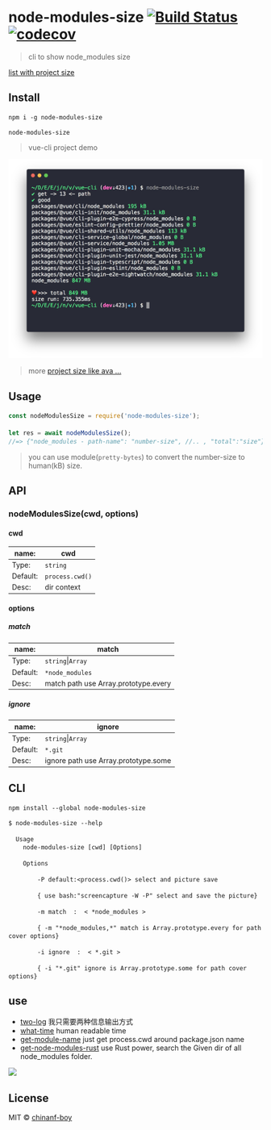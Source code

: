 # node-modules-size [![Build Status](https://travis-ci.org/chinanf-boy/node-modules-size.svg?branch=master)](https://travis-ci.org/chinanf-boy/node-modules-size) [![codecov](https://codecov.io/gh/chinanf-boy/node-modules-size/badge.svg?branch=master)](https://codecov.io/gh/chinanf-boy/node-modules-size?branch=master)
> cli to show node_modules size

[ list with project size ](https://github.com/chinanf-boy/node-modules-size-snapshot)

## Install

```
npm i -g node-modules-size
```

```
node-modules-size
```

> vue-cli project demo

![demo-img](./demo/img.png)

> more [ project size like ava ... ](https://github.com/chinanf-boy/node-modules-size-snapshot)



## Usage

```js
const nodeModulesSize = require('node-modules-size');

let res = await nodeModulesSize();
//=> {"node_modules - path-name": "number-size", //.. , "total":"size"}
```

> you can use module(`pretty-bytes`) to convert the number-size to human(kB) size.

## API

### nodeModulesSize(cwd, options)

#### cwd

name: | cwd
---------|----------
Type: | `string`
Default: | `process.cwd()`
Desc: | dir context

#### options

##### match

name: | match
---------|----------
Type: | `string`\|`Array`
Default: | `*node_modules`
Desc: | match path use Array.prototype.every

##### ignore

name: | ignore
---------|----------
Type: | `string`\|`Array`
Default: | `*.git`
Desc: | ignore path use Array.prototype.some


## CLI

```
npm install --global node-modules-size
```

```
$ node-modules-size --help

  Usage
    node-modules-size [cwd] [Options]

	Options

		-P default:<process.cwd()> select and picture save

		{ use bash:"screencapture -W -P" select and save the picture}

		-m match  :  < *node_modules >

		{ -m "*node_modules,*" match is Array.prototype.every for path cover options}

		-i ignore  :  < *.git >

		{ -i "*.git" ignore is Array.prototype.some for path cover options}

```

## use

- [two-log](https://github.com/chinanf-boy/two-log) 我只需要两种信息输出方式
- [what-time](https://github.com/chinanf-boy/what-time) human readable time
- [get-module-name](https://github.com/chinanf-boy/get-module-name) just get process.cwd around package.json name
- [get-node-modules-rust](https://github.com/chinanf-boy/get-node-modules-rust) use Rust power, search the Given dir of all node_modules folder.

<a href="https://patreon.com/yobrave">
<img src="https://c5.patreon.com/external/logo/become_a_patron_button@2x.png" height="50">
</a>

## License

MIT © [chinanf-boy](http://llever.com)

